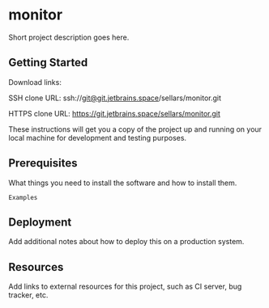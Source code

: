 # monitor

Short project description goes here.

## Getting Started

Download links:

SSH clone URL: ssh://git@git.jetbrains.space/sellars/monitor.git

HTTPS clone URL: https://git.jetbrains.space/sellars/monitor.git



These instructions will get you a copy of the project up and running on your local machine for development and testing purposes.

## Prerequisites

What things you need to install the software and how to install them.

```
Examples
```

## Deployment

Add additional notes about how to deploy this on a production system.

## Resources

Add links to external resources for this project, such as CI server, bug tracker, etc.
